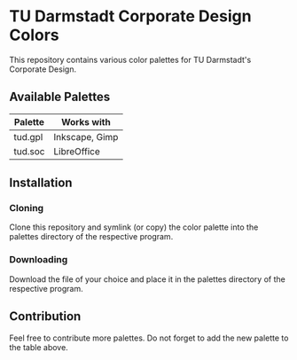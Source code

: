# TU Darmstadt Corporate Design Colors

This repository contains various color palettes for TU Darmstadt's Corporate Design.

## Available Palettes

| Palette | Works with     |
| ------- | -------------- |
| tud.gpl | Inkscape, Gimp |
| tud.soc | LibreOffice    |


## Installation

### Cloning

Clone this repository and symlink (or copy) the color palette into the palettes directory of the respective program.

### Downloading

Download the file of your choice and place it in the palettes directory of the respective program.


## Contribution

Feel free to contribute more palettes. Do not forget to add the new palette to the table above.